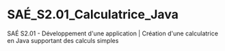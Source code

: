# SAÉ_S2.01_Calculatrice_Java
 SAÉ S2.01 - Développement d'une application | Création d'une calculatrice en Java supportant des calculs simples
